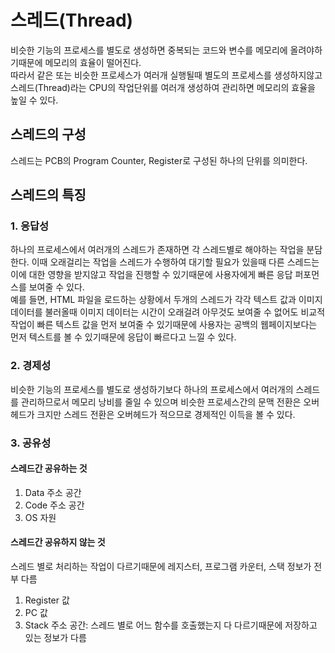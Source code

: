 # 스레드(Thread)
비슷한 기능의 프로세스를 별도로 생성하면 중복되는 코드와 변수를 메모리에 올려야하기때문에 메모리의 효율이 떨어진다.   
따라서 같은 또는 비슷한 프로세스가 여러개 실행될때
별도의 프로세스를 생성하지않고 스레드(Thread)라는 CPU의 작업단위를 여러개 생성하여 관리하면 메모리의 효율을 높일 수 있다.

## 스레드의 구성
스레드는 PCB의 Program Counter, Register로 구성된 하나의 단위를 의미한다. 

## 스레드의 특징

### 1. 응답성
하나의 프로세스에서 여러개의 스레드가 존재하면 각 스레드별로 해야하는 작업을 분담한다. 이때 오래걸리는 작업을 스레드가 수행하여 대기할 필요가 있을때 다른 스레드는 이에 대한
영향을 받지않고 작업을 진행할 수 있기때문에 사용자에게 빠른 응답 퍼포먼스를 보여줄 수 있다.   
예를 들면, HTML 파일을 로드하는 상황에서 두개의 스레드가 각각 텍스트 값과 이미지 데이터를 불러올때 이미지 데이터는 시간이 오래걸려 아무것도 보여줄 수 없어도 비교적 작업이
빠른 텍스트 값을 먼저 보여줄 수 있기때문에 사용자는 공백의 웹페이지보다는 먼저 텍스트를 볼 수 있기때문에 응답이 빠르다고 느낄 수 있다.

### 2. 경제성
비슷한 기능의 프로세스를 별도로 생성하기보다 하나의 프로세스에서 여러개의 스레드를 관리하므로서 메모리 낭비를 줄일 수 있으며
비슷한 프로세스간의 문맥 전환은 오버헤드가 크지만 스레드 전환은 오버헤드가 적으므로 경제적인 이득을 볼 수 있다.

### 3. 공유성

#### 스레드간 공유하는 것
1. Data 주소 공간
2. Code 주소 공간
3. OS 자원

#### 스레드간 공유하지 않는 것
스레드 별로 처리하는 작업이 다르기때문에 레지스터, 프로그램 카운터, 스택 정보가 전부 다름
1. Register 값
2. PC 값
3. Stack 주소 공간: 스레드 별로 어느 함수를 호출했는지 다 다르기때문에 저장하고 있는 정보가 다름

